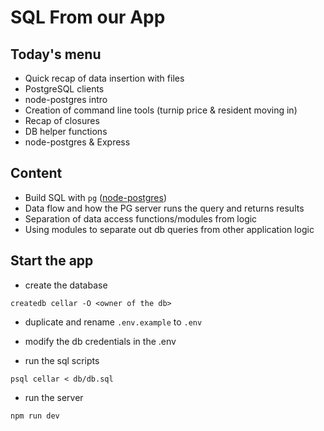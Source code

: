 # SQL From our App

## Today's menu

- Quick recap of data insertion with files
- PostgreSQL clients
- node-postgres intro
- Creation of command line tools (turnip price & resident moving in)
- Recap of closures
- DB helper functions
- node-postgres & Express


## Content

- Build SQL with `pg` ([node-postgres](https://node-postgres.com/))
- Data flow and how the PG server runs the query and returns results
- Separation of data access functions/modules from logic
- Using modules to separate out db queries from other application logic

## Start the app

- create the database

`createdb cellar -O <owner of the db>`

- duplicate and rename `.env.example` to `.env`
- modify the db credentials in the .env

- run the sql scripts

`psql cellar < db/db.sql`

- run the server

`npm run dev`
